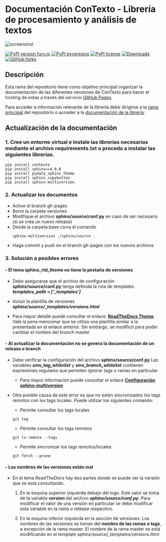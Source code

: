 # Documentación ConTexto - Librería de procesamiento y análisis de textos

![screenshot](https://raw.githubusercontent.com/ucd-dnp/contexto/master/recursos/contexto.jpg "ConTexto")

[![PyPI version fury.io](https://badge.fury.io/py/ConTexto.svg)](https://pypi.org/project/ConTexto/) [![PyPI pyversions](https://img.shields.io/pypi/pyversions/ConTexto.svg)](https://pypi.org/project/ConTexto/)
 [![PyPI license](https://img.shields.io/pypi/l/ConTexto.svg)](https://pypi.org/project/ConTexto/) [![Downloads](https://pepy.tech/badge/contexto)](https://pepy.tech/project/contexto) [![GitHub forks](https://img.shields.io/github/forks/ucd-dnp/ConTexto.svg?style=social&label=Fork&maxAge=2592000)](https://github.com/ucd-dnp/ConTexto/)

## Descripción

Esta rama del repositorio tiene como objetivo principal organizar la documentación de las diferentes versiones de ConTexto para hacer el hosting de estas a través del servicio [GitHub Pages](https://pages.github.com/).

Para acceder a información relevante de la librería debe dirigirse a la [rama principal](https://github.com/ucd-dnp/ConTexto) del repositorio o acceder a la [documentación de la librería](https://ucd-dnp.github.io/ConTexto/).

## Actualización de la documentación

### 1. Cree un entorno virtual e instale las librerías necesarias mediante el archivo requirements.txt o proceda a instalar las siguientes librerías.

```console
pip install contexto
pip install sphinx==4.0.0
pip install pydata_sphinx_theme
pip install sphinx_copybutton
pip install sphinx-multiversion
```

### 2. Actualizar los documentos

* Active el branch gh-pages
* Borre la carpeta versiones
* Modifique el archivo **sphinx/source/conf.py** en caso de ser necesario (si se crea un nuevo release)
* Desde la carpeta base corra el comando 
    ```console
    sphinx-multiversion ./sphinx/source .
    ```
* Haga commit y push en el branch gh-pages con los nuevos archivos

### 3. Solución a posibles errores

#### - El tema sphinx_rtd_theme no tiene la pestaña de versiones

* Debe asegurarse que el archivo de configuración **sphinx/source/conf.py** tenga definida la ruta de templates ***templates_path = ['_templates']***

* Incluir la plantilla de versiones ***sphinx/source/_templates/versions.html***

* Para mayor detalle puede consultar el enlace: [**ReadTheDocs Theme**](https://holzhaus.github.io/sphinx-multiversion/master/templates.html#readthedocs-theme). Vale la pena mencionar que se utiliza una plantilla similar a la presentada en el enlace anterior. Sin embargo, se modificó para poder cambiar el nombre del branch master

#### - Al actualizar la documentación no se genera la documentación de un release o branch

* Debe verificar la configuración del archivo **sphinx/source/conf.py**
    Las variables ***smv_tag_whitelist*** y ***smv_branch_whitelist*** contienen expresiones regulares que permiten ignorar tags o ramas en particular
	* Para mayor información puede consultar el enlace [**Configuración sphinx-multiversion**](https://holzhaus.github.io/sphinx-multiversion/master/configuration.html)

* Otra posible causa de este error es que no estén sincronizados los tags remotos con los tags locales. Puede utilizar los siguientes comando:
	* Permite consultar los tags locales
	```console
	git tag
	```

	* Permite consultar los tags remotos
	```console
	git ls-remote --tags
	```

	* Permite sincronizar los tags remotos/locales
	```console
	git fetch --prune
	```
         
#### - Los nombres de las versiones están mal
    
* En el tema *ReadTheDocs* hay dos partes donde se puede ver la versión que se está consultando.
    
    1. En la esquina superior izquierda debajo del logo. Este valor se toma de la variable ***version*** del archivo ***sphinx/source/conf.py***. Para modificar el valor de una versión en particular se debe modificar esta variable en la rama o release respectivo.

    2. En la esquina inferior izquierda en la sección de versiones. Los nombres de las versiones se toman del **nombre de las ramas o tags**, a excepción de la rama master. El nombre de la rama master se está modificando en el template sphinx/source/_templates/versions.html
